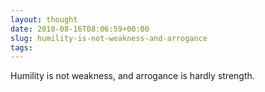 ```yaml
---
layout: thought
date: 2018-08-16T08:06:59+00:00
slug: humility-is-not-weakness-and-arrogance
tags:
---
```

Humility is not weakness, and arrogance is hardly strength.


